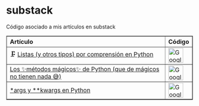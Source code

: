 # substack
Código asociado a mis artículos en substack

<table border="1" style="border-collapse: collapse; text-align: left;">
  <tr>
    <th>Artículo</th>
    <th>Código</th>
  </tr>
  <tr>
    <td>
      🗜️ <a href="https://gustavojuantorena.substack.com/p/listas-y-otros-tipos-por-comprension" target="_blank">
        Listas (y otros tipos) por comprensión en Python
      </a>
    </td>
    <td>
      <a href="https://github.com/GEJ1/substack/blob/main/comprension.ipynb" target="_blank">
        <img src="https://colab.research.google.com/img/colab_favicon_256px.png" alt="Google Colab" width="40">
      </a>
    </td>
  </tr>
  <tr>
    <td>
      <a href="https://gustavojuantorena.substack.com/p/los-metodos-magicos-de-python-que" target="_blank">
        Los ✨métodos mágicos✨ de Python (que de mágicos no tienen nada 😅)
      </a>
    </td>
    <td>
      <a href="https://github.com/GEJ1/substack/blob/main/Metodos_Magicos_Python.ipynb" target="_blank">
        <img src="https://colab.research.google.com/img/colab_favicon_256px.png" alt="Google Colab" width="40">
      </a>
    </td>
  </tr>
    <tr>
    <td>
      <a href="https://gustavojuantorena.substack.com/p/args-y-kwargs-en-python" target="_blank">
        *args y **kwargs en Python
      </a>
    </td>
    <td>
      <a href="https://github.com/GEJ1/substack/blob/main/args_kwargs.ipynb" target="_blank">
        <img src="https://colab.research.google.com/img/colab_favicon_256px.png" alt="Google Colab" width="40">
      </a>
    </td>
  </tr>
</table>
